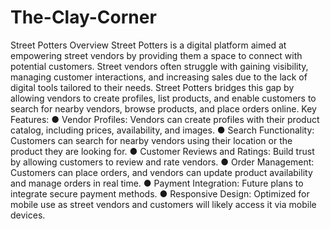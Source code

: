 # The-Clay-Corner
Street Potters 
Overview 
Street Potters is a digital platform aimed at empowering street vendors by providing them a 
space to connect with potential customers. Street vendors often struggle with gaining visibility, 
managing customer interactions, and increasing sales due to the lack of digital tools tailored to 
their needs. Street Potters bridges this gap by allowing vendors to create profiles, list products, 
and enable customers to search for nearby vendors, browse products, and place orders online. 
Key Features: 
● Vendor Profiles: Vendors can create profiles with their product catalog, including prices, 
availability, and images. 
● Search Functionality: Customers can search for nearby vendors using their location or 
the product they are looking for. 
● Customer Reviews and Ratings: Build trust by allowing customers to review and rate 
vendors. 
● Order Management: Customers can place orders, and vendors can update product 
availability and manage orders in real time. 
● Payment Integration: Future plans to integrate secure payment methods. 
● Responsive Design: Optimized for mobile use as street vendors and customers will 
likely access it via mobile devices.
